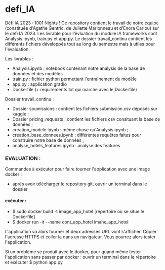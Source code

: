 # defi_IA

Défi IA 2023 : 1001 Nights !
Ce repository contient le travail de notre équipe (constituée d'Agathe Gentric, de Juliette Marionneau et d'Enora Cariou) sur le défi IA 2023. Les livrable pour l'évluation du module IA frameworks sont Analysis.ipynb, train.py et app.py. Le dossier travail_continu contient les différents fichiers développés tout au long du semestre mais à utiles pour l'évaluation. 

Les livrables :
- Analysis.ipynb : notebook contenant notre analysis de la base de données et des modèles
- train.py : fichier python permettant l'entrainement du modèle
- app.py : application gradio
- Dockerfile (+ requirements.txt qui marche avec le Dockerfile)


Dossier travail_continu :
- Dossier soumissions : contient les fichiers submission.csv déposés sur kaggle ;
- Dossier pricing_requests : contient les fichiers csv consituant la base de données ;
- creation_modele.ipynb : même chose qu'Analysis.ipynb ;
- creation_base_donnees.ipynb : différentes requêtes faites pour construire notre base de données ;
- analyse_hotels_features.ipynb : analyse des features


### EVALUATION :

Commandes à exécuter pour faire tourner l'application avec une image docker : 
- après avoir télécharger le repository git, ouvrir un terminal dans le dossier
#### exécuter :  
- $ sudo docker build -t image_app_hotel [répertoire où se situe le Dockerfile]   
- $ docker run -it --name cont_app_hotel imahe_app_hotel

L'application va alors tourner et deux adresses URL vont s'afficher. Copier l'adresse HTTPS et coller la dans un navigateur. Vous pourrez alors tester l'application.

Si un problème se produit avec le docker, pour quand même tester l'application sans passer par docker : ouvrir un terminal dans le répertoire et exécuter
$ python app.py








